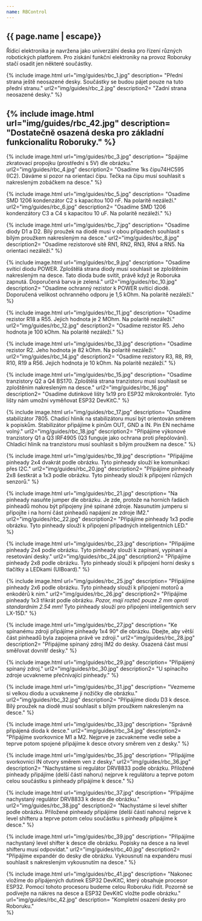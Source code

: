 ```yaml
---
name: RBControl
---
```

## {{ page.name | escape}}

Řídicí elektronika je navržena jako univerzální deska pro řízení různých robotických platforem. Pro získání funkční elektroniky na provoz Roboruky stačí osadit jen některé součástky.

{% include image.html 
    url="img/guides/rbc_1.jpg" 
    description=
        "Přední strana ještě neosazené desky. Součástky se budou pájet pouze na tuto přední stranu." 
    url2="img/guides/rbc_2.jpg" 
    description2=
        "Zadní strana neosazené desky."
%}

{% include image.html
    url="img/guides/rbc_42.jpg"
    description=
        "Dostatečně osazená deska pro základní funkcionalitu Roboruky."
 %}
---
 {% include image.html 
    url="img/guides/rbc_3.jpg" 
    description=
        "Spájíme zkratovací propojku (prostřední s 5V) dle obrázku." 
    url2="img/guides/rbc_4.jpg" 
    description2=
        "Osadíme 1ks čipu74HC595 (IC2). Dáváme si pozor na orientaci čipu. Tečka na čipu musí souhlasit s nakresleným zobáčkem na desce." 
%}

 {% include image.html 
    url="img/guides/rbc_5.jpg" 
    description=
        "Osadíme SMD 1206 kondenzátor C2 s kapacitou 100 nF. Na polaritě nezáleží." 
    url2="img/guides/rbc_6.jpg" 
    description2=
        "Osadíme SMD 1206 kondenzátory C3 a C4 s kapacitou 10 uF. Na polaritě nezáleží." 
%}

{% include image.html 
    url="img/guides/rbc_7.jpg" 
    description=
        "Osadíme diody D1 a D2. Bílý proužek na diodě musí v obou případech souhlasit s bílým proužkem nakresleným na desce." 
    url2="img/guides/rbc_8.jpg" 
    description2=
        "Osadíme rezistorové sítě RN1, RN2, RN3, RN4 a RN5. Na orientaci nezáleží." 
%}

{% include image.html 
    url="img/guides/rbc_9.jpg" 
    description=
        "Osadíme svíticí diodu POWER. Zploštělá strana diody musí souhlasit se zploštěním nakresleným na desce. Tato dioda bude svítit, právě když je Roboruka zapnutá. Doporučená barva je zelená." 
    url2="img/guides/rbc_10.jpg" 
    description2=
        "Osadíme ochranný rezistor k POWER svíticí diodě. Doporučená velikost ochranného odporu je 1,5 kOhm. Na polaritě nezáleží." 
%}

{% include image.html 
    url="img/guides/rbc_11.jpg" 
    description=
        "Osadíme rezistor R18 a R55. Jejich hodnota je 2 MOhm. Na polaritě nezáleží." 
    url2="img/guides/rbc_12.jpg" 
    description2=
        "Osadíme rezistor R5. Jeho hodnota je 100 kOhm. Na polaritě nezáleží." 
%}

{% include image.html 
    url="img/guides/rbc_13.jpg" 
    description=
        "Osadíme rezistor R2. Jeho hodnota je 82 kOhm. Na polaritě nezáleží." 
    url2="img/guides/rbc_14.jpg" 
    description2=
        "Osadíme rezistory R3, R8, R9, R10, R19 a R56. Jejich hodnota je 10 kOhm. Na polaritě nezáleží." 
%}

{% include image.html 
    url="img/guides/rbc_15.jpg" 
    description=
        "Osadíme tranzistory Q2 a Q4 BS170. Zploštělá strana tranzistoru musí souhlasit se zploštěním nakresleným na desce." 
    url2="img/guides/rbc_16.jpg" 
    description2=
        "Osadíme dutinkové lišty 1x19 pro ESP32 mikrokontrolér. Tyto lišty nám umožní vyměňovat ESP32 DevKitC." 
%}

{% include image.html 
    url="img/guides/rbc_17.jpg" 
    description=
        "Osadíme stabilizátor 7805. Chadicí hliník na stabilizátoru musí být orientován směrem k popiskům. Stabilizátor připájíme k pinům OUT, GND a IN. Pin EN necháme volný." 
    url2="img/guides/rbc_18.jpg" 
    description2=
        "Připájíme výkonové tranzistory Q1 a Q3 IRF4905 (Q3 funguje jako ochrana proti přepólování). Chladicí hliník na tranzistoru musí souhlasit s bílým proužkem na desce." 
%}

{% include image.html 
    url="img/guides/rbc_19.jpg" 
    description=
        "Připájíme pinheady 2x4 dvakrát podle obrázku. Tyto pinheady slouží ke komunikaci přes I2C." 
    url2="img/guides/rbc_20.jpg" 
    description2=
        "Připájíme pinheady 2x8 šestkrát a 1x3 podle obrázku. Tyto pinheady slouží k připojení různých senzorů." 
%}

{% include image.html 
    url="img/guides/rbc_21.jpg" 
    description=
        "Na pinheady nasuňte jumper dle obrázku. Je zde, protože na horních řadách pinheadů mohou být připojeny jiné spínané zdroje. Nasunutím jumperu si připojíte i na horní část pinheadů napájení ze zdroje IM2." 
    url2="img/guides/rbc_22.jpg" 
    description2=
        "Připájíme pinheady 1x3 podle obrázku. Tyto pinheady slouží k připojení případných inteligentních LED." 
%}

{% include image.html 
    url="img/guides/rbc_23.jpg" 
    description=
        "Připájíme pinheady 2x4 podle obrázku. Tyto pinheady slouží k zapínaní, vypínaní a resetování desky." 
    url2="img/guides/rbc_24.jpg" 
    description2=
        "Připájíme pinheady 2x8 podle obrázku. Tyto pinheady slouží k připojení horní desky s tlačítky a LEDkami (UIBoard)." 
%}

{% include image.html 
    url="img/guides/rbc_25.jpg" 
    description=
        "Připájíme pinheady 2x6 podle obrázku. Tyto pinheady slouží k připojení motorů a enkodérů k nim." 
    url2="img/guides/rbc_26.jpg" 
    description2=
        "Připájíme pinheady 1x3 třikrát podle obrázku. _Pozor, mají rozteč pouze 2 mm oproti standardním 2.54 mm!_ Tyto pinheady slouží pro připojení inteligentních serv LX-15D." 
%}

{% include image.html 
    url="img/guides/rbc_27.jpg" 
    description=
        "Ke spínanému zdroji připájíme pinheady 1x4 90° dle obrázku. Dbejte, aby větší část pinheadů byla zapojena právě ve zdroji." 
    url2="img/guides/rbc_28.jpg" 
    description2=
        "Připájíme spínaný zdroj IM2 do desky. Osazená část musí směřovat dovnitř desky." 
%}

{% include image.html 
    url="img/guides/rbc_29.jpg" 
    description=
        "Připájený spínaný zdroj." 
    url2="img/guides/rbc_30.jpg" 
    description2=
        "U spínacího zdroje ucvakneme přečnívající pinheady." 
%}

{% include image.html 
    url="img/guides/rbc_31.jpg" 
    description=
        "Vezmeme si velkou diodu a ucvakneme jí nožičky dle obrázku." 
    url2="img/guides/rbc_32.jpg" 
    description2=
        "Připájíme diodu D3 k desce. Bílý proužek na diodě musí souhlasit s bílým proužkem nakresleným na desce." 
%}


{% include image.html 
    url="img/guides/rbc_33.jpg" 
    description=
        "Správně připájená dioda k desce." 
    url2="img/guides/rbc_34.jpg" 
    description2=
        "Připájíme svorkovnice M1 a M2. Nejprve je zacvakneme vedle sebe a teprve potom spojené připájíme k desce otvory směrem ven z desky." 
%}

{% include image.html 
    url="img/guides/rbc_35.jpg" 
    description=
        "Připájíme svorkovnici IN otvory směrem ven z desky." 
    url2="img/guides/rbc_36.jpg" 
    description2=
        "Nachystáme si regulátor DRV8833 podle obrázku. Přiložené pinheady připájíme (delší částí nahoru) nejprve k regulátoru a teprve potom celou součástku s pinheady připájíme k desce." 
%}

{% include image.html 
    url="img/guides/rbc_37.jpg" 
    description=
        "Připájíme nachystaný regulátor DRV8833 k desce dle obrázku." 
    url2="img/guides/rbc_38.jpg" 
    description2=
        "Nachystáme si level shifter podle obrázku. Přiložené pinheady připájíme (delší částí nahoru) nejprve k level shifteru a teprve potom celou součástku s pinheady připájíme k desce." 
%}

{% include image.html 
    url="img/guides/rbc_39.jpg" 
    description=
        "Připájíme nachystaný level shifter k desce dle obrázku. Popisky na desce a na level shifteru musí odpovídat." 
    url2="img/guides/rbc_40.jpg" 
    description2=
        "Připájíme expandér do desky dle obrázku. Vykousnutí na expandéru musí souhlasit s nakresleným vykousnutím na desce." 
%}

{% include image.html 
    url="img/guides/rbc_41.jpg" 
    description=
        "Nakonec vložíme do připájených dutinek ESP32 DevKitC, který obsahuje procesor ESP32. Pomocí tohoto procesoru budeme celou Roboruku řídit. Pozorně se podívejte na nákres na desce a ESP32 DevKitC vložte podle obrázku."
    url="img/guides/rbc_42.jpg" 
    description=
        "Kompletní osazení desky pro Roboruku."  
%}
